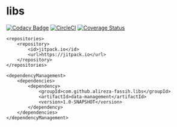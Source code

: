 # libs

[![Codacy Badge](https://api.codacy.com/project/badge/Grade/c57fad448d1246efad7a2f72dd4036db)](https://app.codacy.com/app/fassih.alireza/libs?utm_source=github.com&utm_medium=referral&utm_content=alireza-fassih/libs&utm_campaign=Badge_Grade_Settings)
[![CircleCI](https://circleci.com/gh/alireza-fassih/libs.svg?style=svg)](https://circleci.com/gh/alireza-fassih/libs)
[![Coverage Status](https://coveralls.io/repos/github/alireza-fassih/libs/badge.svg?branch=master)](https://coveralls.io/github/alireza-fassih/libs?branch=master)


    <repositories>
        <repository>
            <id>jitpack.io</id>
            <url>https://jitpack.io</url>
        </repository>
    </repositories>
    
    <dependencyManagement>
        <dependencies>
            <dependency>
                <groupId>com.github.alireza-fassih.libs</groupId>
                <artifactId>data-management</artifactId>
                <version>1.0-SNAPSHOT</version>
            </dependency>
        </dependencies>
    </dependencyManagement>
